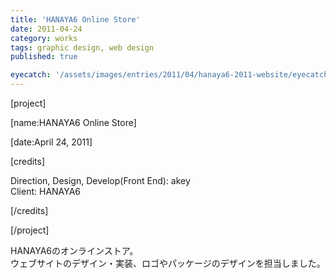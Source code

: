 ```yaml
---
title: 'HANAYA6 Online Store'
date: 2011-04-24
category: works
tags: graphic design, web design
published: true

eyecatch: '/assets/images/entries/2011/04/hanaya6-2011-website/eyecatch.png'
---
```


[project]

[name:HANAYA6 Online Store]

[date:April 24, 2011]

[credits]

Direction, Design, Develop(Front End): akey  
Client: HANAYA6  

[/credits]

[/project]

HANAYA6のオンラインストア。  
ウェブサイトのデザイン・実装、ロゴやパッケージのデザインを担当しました。
